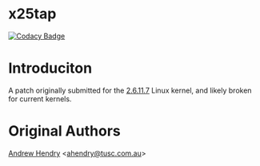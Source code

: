 # x25tap

[![Codacy Badge](https://api.codacy.com/project/badge/Grade/089aa2f1d8cf4ac3818b4d751eee88dc)](https://app.codacy.com/gh/BAN-AI-X25/x.25-tap?utm_source=github.com&utm_medium=referral&utm_content=BAN-AI-X25/x.25-tap&utm_campaign=Badge_Grade_Settings)

# Introduciton

A patch originally submitted for the [2.6.11.7](http://marc.info/?t=111457714100002&r=1&w=2) Linux kernel, and likely broken for current kernels.

# Original Authors

[Andrew Hendry](mailto:ahendry@tusc.com.au) \<[ahendry@tusc.com.au](mailto:ahendry@tusc.com.au)\>
